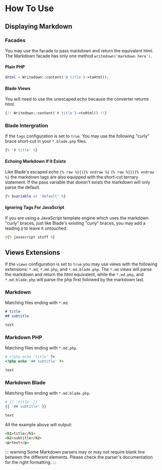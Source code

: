 # How To Use

## Displaying Markdown

### Facades

You may use the facade to pass markdown and return the equivalent html. The Markdown facade has only one method `writedown('markdown here')`.

#### Plain PHP

```php
$html = Writedown::content('# title')->toHtml();
```

#### Blade Views

You will need to use the unescaped echo because the converter returns html.

```php
{!! Writedown::content('# title')->toHtml() !!}
```

### Blade Intergration

If the `tags` configuration is set to `true`.  You may use the following "curly" brace short-cut in your `*.blade.php` files.

```php
{% '# title' %}
```

#### Echoing Markdown If It Exists

Like Blade's escaped echo `{% raw %}{{{% endraw %}` `{% raw %}}}{% endraw %}` the markdown tags are also equipped with the short-cut ternary statement.  If the pass variable that doesn't exists the markdown will only parse the default.

```php
{% $variable or 'default' %}
```

#### Ignoring Tags For JavaScript

If you are using a JavaScript template engine which uses the markdown "curly" braces, just like Blade's existing "curly" braces, you may add a leading `@` to leave it untouched.

```php
@{% javascript stuff %}
```

## Views Extensions

If the `views` configuration is set to `true` you may use views with the following extensions: `*.md`, `*.md.php`, and `*.md.blade.php`.  The `*.md` views will parse the markdown and return the html equivalent, while the `*.md.php`, and `*.md.blade.php` will parse the php first followed by the markdown last.

### Markdown

Matching files ending with `*.md`.

```markdown
# title
## subtitle

text
```

### Markdown PHP

Matching files ending with `*.md.php`.

```php
# <?php echo 'title' ?>
<?php echo '## subtitle' ?>

text
```

### Markdown Blade

Matching files ending with `*.md.blade.php`.

```php
# {{ 'title' }}
{{ '## subtitle' }}

text
```

All the example above will output:

```html
<h1>title</h1>
<h2>subtitle</h2>
<p>text</p>
```

::: warning
Some Markdown parsers may or may not require blank line between the different elements. Please check the parser's documentation for the right formatting.
:::
